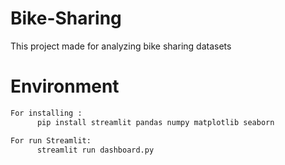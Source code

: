 # Bike-Sharing
This project made for analyzing bike sharing datasets

#  Environment
```bash
For installing :
      pip install streamlit pandas numpy matplotlib seaborn

For run Streamlit:
      streamlit run dashboard.py
